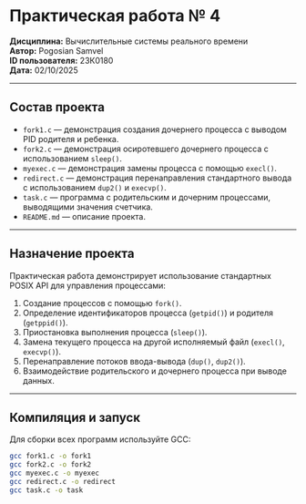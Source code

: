 # Практическая работа № 4  
**Дисциплина:** Вычислительные системы реального времени  
**Автор:** Pogosian Samvel  
**ID пользователя:** 23К0180  
**Дата:** 02/10/2025  

---

## Состав проекта

- `fork1.c` — демонстрация создания дочернего процесса с выводом PID родителя и ребенка.  
- `fork2.c` — демонстрация осиротевшего дочернего процесса с использованием `sleep()`.  
- `myexec.c` — демонстрация замены процесса с помощью `execl()`.  
- `redirect.c` — демонстрация перенаправления стандартного вывода с использованием `dup2()` и `execvp()`.  
- `task.c` — программа с родительским и дочерним процессами, выводящими значения счетчика.  
- `README.md` — описание проекта.  

---

## Назначение проекта

Практическая работа демонстрирует использование стандартных POSIX API для управления процессами:  

1. Создание процессов с помощью `fork()`.  
2. Определение идентификаторов процесса (`getpid()`) и родителя (`getppid()`).  
3. Приостановка выполнения процесса (`sleep()`).  
4. Замена текущего процесса на другой исполняемый файл (`execl()`, `execvp()`).  
5. Перенаправление потоков ввода-вывода (`dup()`, `dup2()`).  
6. Взаимодействие родительского и дочернего процесса при выводе данных.  

---

## Компиляция и запуск

Для сборки всех программ используйте GCC:

```bash
gcc fork1.c -o fork1
gcc fork2.c -o fork2
gcc myexec.c -o myexec
gcc redirect.c -o redirect
gcc task.c -o task